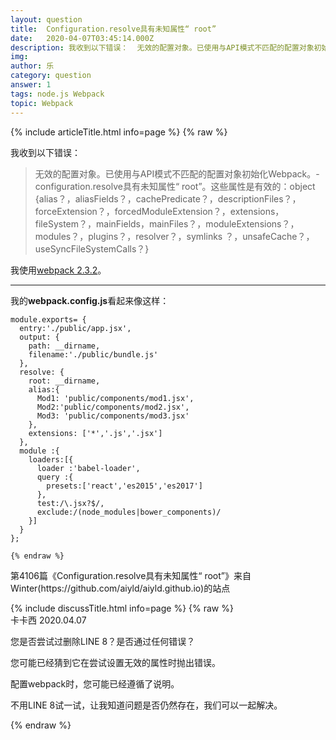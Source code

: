 ```yaml
---
layout: question
title:  Configuration.resolve具有未知属性“ root”
date:   2020-04-07T03:45:14.000Z
description: 我收到以下错误：  无效的配置对象。已使用与API模式不匹配的配置对象初始化Webpack。-configuration.resolve具有未知属性...
img: 
author: 乐
category: question
answer: 1
tags: node.js Webpack
topic: Webpack
---
```

<div class="article-root">
  <div class="article">
    {% include articleTitle.html info=page %}
    {% raw %}
    <div class="article-content"><p><font style="vertical-align: inherit;"><font style="vertical-align: inherit;">我收到以下错误：</font></font></p>

<blockquote>
  <p><font style="vertical-align: inherit;"><font style="vertical-align: inherit;">无效的配置对象。</font><font style="vertical-align: inherit;">已使用与API模式不匹配的配置对象初始化Webpack。</font><font style="vertical-align: inherit;">-configuration.resolve具有未知属性“ root”。</font><font style="vertical-align: inherit;">这些属性是有效的：object {alias？，aliasFields？，cachePredicate？，descriptionFiles？，forceExtension？，forcedModuleExtension？，extensions，fileSystem？，mainFields，mainFiles？，moduleExtensions？，modules？，plugins？，resolver？，symlinks ？，unsafeCache？，useSyncFileSystemCalls？</font><font style="vertical-align: inherit;">}</font></font></p>
</blockquote>

<p><font style="vertical-align: inherit;"><font style="vertical-align: inherit;">我使用</font></font><a href="https://webpack.js.org/" rel="noreferrer"><font style="vertical-align: inherit;"><font style="vertical-align: inherit;">webpack 2.3.2</font></font></a><font style="vertical-align: inherit;"><font style="vertical-align: inherit;">。</font></font></p>

<hr>

<p><font style="vertical-align: inherit;"><font style="vertical-align: inherit;">我的</font></font><strong><font style="vertical-align: inherit;"><font style="vertical-align: inherit;">webpack.config.js</font></font></strong><font style="vertical-align: inherit;"><font style="vertical-align: inherit;">看起来像这样：</font></font></p>

<pre><code>module.exports= {<font></font>
  entry:'./public/app.jsx',<font></font>
  output: {<font></font>
    path: __dirname,<font></font>
    filename:'./public/bundle.js'<font></font>
  },<font></font>
  resolve: {<font></font>
    root: __dirname,<font></font>
    alias:{<font></font>
      Mod1: 'public/components/mod1.jsx',<font></font>
      Mod2:'public/components/mod2.jsx',<font></font>
      Mod3: 'public/components/mod3.jsx'<font></font>
    },<font></font>
    extensions: ['*','.js','.jsx']<font></font>
  },<font></font>
  module :{<font></font>
    loaders:[{<font></font>
      loader :'babel-loader',<font></font>
      query :{<font></font>
        presets:['react','es2015','es2017']<font></font>
      },<font></font>
      test:/\.jsx?$/,<font></font>
      exclude:/(node_modules|bower_components)/<font></font>
    }]<font></font>
  }<font></font>
};<font></font>
</code></pre></div>
    {% endraw %}
  </div>
  <p class="winter_mark">第4106篇《Configuration.resolve具有未知属性“ root”》来自Winter(https://github.com/aiyld/aiyld.github.io)的站点</p>
  <div class="discuss-wrapper">
    {% include discussTitle.html info=page %}
    {% raw %}
    <div class="discuss-list">
    <div class="discuss-item">
        <div class="discuss-parent">
          <div class="discuss-meta">
            <span class="discuss-user">卡卡西</span>
            <span class="discuss-time">2020.04.07</span>
          </div>
          <div class="discuss-comment"><p><font style="vertical-align: inherit;"><font style="vertical-align: inherit;">您是否尝试过删除LINE 8？</font><font style="vertical-align: inherit;">是否通过任何错误？</font></font></p>

<p><font style="vertical-align: inherit;"><font style="vertical-align: inherit;">您可能已经猜到它在尝试设置无效的属性时抛出错误。</font></font></p>

<p><font style="vertical-align: inherit;"><font style="vertical-align: inherit;">配置webpack时，您可能已经遵循了说明。</font></font></p>

<p><font style="vertical-align: inherit;"><font style="vertical-align: inherit;">不用LINE 8试一试，让我知道问题是否仍然存在，我们可以一起解决。</font></font></p></div>
        </div></div>
    </div>
    {% endraw %}
  </div>
<div>
